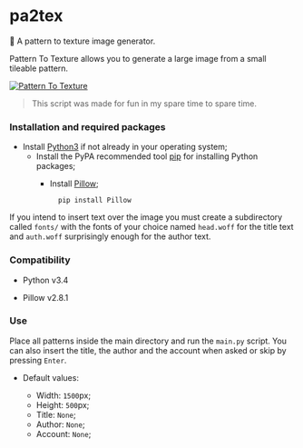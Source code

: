 pa2tex
======

:paw_prints: A pattern to texture image generator.

Pattern To Texture allows you to generate a large image from a small tileable pattern.

[![Pattern To Texture](https://i.ytimg.com/vi_webp/6ePwLBWAfi0/hqdefault.webp)](https://www.youtube.com/watch?v=6ePwLBWAfi0)

> This script was made for fun in my spare time to spare time.

### Installation and required packages
- Install <a href="https://www.python.org/" target="_blank">Python3</a> if not already in your operating system;
    - Install the PyPA recommended tool <a href="https://pip.pypa.io/" target="_blank">pip</a> for installing Python packages;
		- Install <a href="https://pypi.python.org/pypi/Pillow/" target="_blank">Pillow</a>;

                pip install Pillow

If you intend to insert text over the image you must create a subdirectory called `fonts/` with the fonts of your choice named `head.woff` for the title text and `auth.woff` surprisingly enough for the author text.

### Compatibility
- Python v3.4

- Pillow v2.8.1

### Use
Place all patterns inside the main directory and run the `main.py` script. You can also insert the title, the author and the account when asked or skip by pressing `Enter`.

- Default values:

	- Width: `1500`px;
	- Height: `500`px;
	- Title: `None`;
	- Author: `None`;
	- Account: `None`;

[Python3]: https://www.python.org/
[Pyllow]: https://pypi.python.org/pypi/Pillow/
